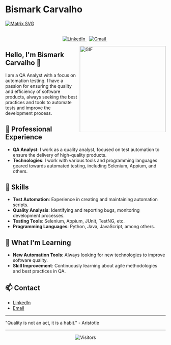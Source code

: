 # Bismark Carvalho

[![Matrix SVG](https://raw.githubusercontent.com/rodrigograca31/rodrigograca31/master/matrix.svg)](https://www.youtube.com/watch?v=SDkAGkd4NLc)

<p align="center">
  <br>
  <a href="https://www.linkedin.com/in/bismark-carvalho/">
    <img src="https://img.shields.io/badge/linkedin-%230077B5.svg?&style=for-the-badge&logo=linkedin&logoColor=white" alt="LinkedIn" />
  </a>&nbsp;
  <a href="mailto:bismarkcarvalho300@gmail.com">
    <img src="https://img.shields.io/badge/gmail-%23D14836.svg?&style=for-the-badge&logo=gmail&logoColor=white" alt="Gmail"/>
  </a>&nbsp;
</p>

<img align="right" height="270px" alt="GIF" src="https://i.pinimg.com/originals/e4/26/70/e426702edf874b181aced1e2fa5c6cde.gif" />

## Hello, I'm Bismark Carvalho 👋

I am a QA Analyst with a focus on automation testing. I have a passion for ensuring the quality and efficiency of software products, always seeking the best practices and tools to automate tests and improve the development process.

## 💼 Professional Experience

- **QA Analyst**: I work as a quality analyst, focused on test automation to ensure the delivery of high-quality products.
- **Technologies**: I work with various tools and programming languages geared towards automated testing, including Selenium, Appium, and others.

## 🚀 Skills

- **Test Automation**: Experience in creating and maintaining automation scripts.
- **Quality Analysis**: Identifying and reporting bugs, monitoring development processes.
- **Testing Tools**: Selenium, Appium, JUnit, TestNG, etc.
- **Programming Languages**: Python, Java, JavaScript, among others.

## 🌱 What I'm Learning

- **New Automation Tools**: Always looking for new technologies to improve software quality.
- **Skill Improvement**: Continuously learning about agile methodologies and best practices in QA.

## 📫 Contact

- [LinkedIn](https://www.linkedin.com/in/bismark-carvalho/)
- [Email](mailto:bismarkcarvalho300@gmail.com)

---

"Quality is not an act, it is a habit." - Aristotle

---

<p align="center">
  <img src="https://visitor-badge.laobi.icu/badge?page_id=bismarkcarvalho" alt="Visitors">
</p>
